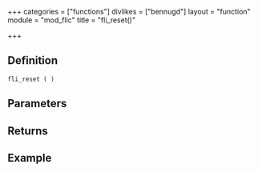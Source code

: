 +++
categories = ["functions"]
divlikes = ["bennugd"]
layout = "function"
module = "mod_flic"
title = "fli_reset()"

+++

## Definition

    fli_reset ( )

## Parameters

## Returns

## Example
